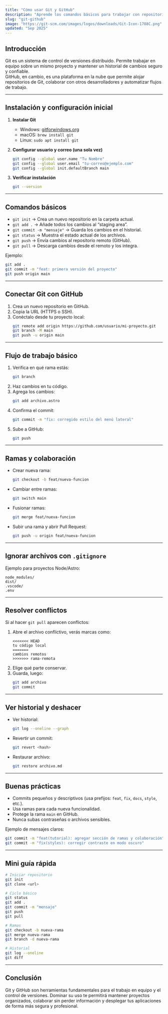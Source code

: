 ```yaml
---
title: "Cómo usar Git y GitHub"
description: "Aprende los comandos básicos para trabajar con repositorios."
slug: "git-github"
image: "https://git-scm.com/images/logos/downloads/Git-Icon-1788C.png"
updated: "Sep 2025"
---
```


## Introducción
Git es un sistema de control de versiones distribuido. Permite trabajar en equipo sobre un mismo proyecto y mantener un historial de cambios seguro y confiable.  
GitHub, en cambio, es una plataforma en la nube que permite alojar repositorios de Git, colaborar con otros desarrolladores y automatizar flujos de trabajo.

---

## Instalación y configuración inicial

1. **Instalar Git**
   - Windows: [gitforwindows.org](https://gitforwindows.org)  
   - macOS: `brew install git`  
   - Linux: `sudo apt install git`

2. **Configurar usuario y correo (una sola vez)**
   ```bash
   git config --global user.name "Tu Nombre"
   git config --global user.email "tu-correo@ejemplo.com"
   git config --global init.defaultBranch main
   ```

3. **Verificar instalación**
   ```bash
   git --version
   ```

---

## Comandos básicos

- `git init` → Crea un nuevo repositorio en la carpeta actual.  
- `git add .` → Añade todos los cambios al “staging area”.  
- `git commit -m "mensaje"` → Guarda los cambios en el historial.  
- `git status` → Muestra el estado actual de los archivos.  
- `git push` → Envía cambios al repositorio remoto (GitHub).  
- `git pull` → Descarga cambios desde el remoto y los integra.  

Ejemplo:
```bash
git add .
git commit -m "feat: primera versión del proyecto"
git push origin main
```

---

## Conectar Git con GitHub

1. Crea un nuevo repositorio en GitHub.  
2. Copia la URL (HTTPS o SSH).  
3. Conéctalo desde tu proyecto local:
   ```bash
   git remote add origin https://github.com/usuario/mi-proyecto.git
   git branch -M main
   git push -u origin main
   ```

---

## Flujo de trabajo básico

1. Verifica en qué rama estás:
   ```bash
   git branch
   ```
2. Haz cambios en tu código.  
3. Agrega los cambios:
   ```bash
   git add archivo.astro
   ```
4. Confirma el commit:
   ```bash
   git commit -m "fix: corregido estilo del menú lateral"
   ```
5. Sube a GitHub:
   ```bash
   git push
   ```

---

## Ramas y colaboración

- Crear nueva rama:
  ```bash
  git checkout -b feat/nueva-funcion
  ```
- Cambiar entre ramas:
  ```bash
  git switch main
  ```
- Fusionar ramas:
  ```bash
  git merge feat/nueva-funcion
  ```
- Subir una rama y abrir Pull Request:
  ```bash
  git push -u origin feat/nueva-funcion
  ```

---

## Ignorar archivos con `.gitignore`

Ejemplo para proyectos Node/Astro:
```
node_modules/
dist/
.vscode/
.env
```

---

## Resolver conflictos

Si al hacer `git pull` aparecen conflictos:
1. Abre el archivo conflictivo, verás marcas como:
   ```
   <<<<<<< HEAD
   tu código local
   =======
   cambios remotos
   >>>>>>> rama-remota
   ```
2. Elige qué parte conservar.  
3. Guarda, luego:
   ```bash
   git add archivo
   git commit
   ```

---

## Ver historial y deshacer

- Ver historial:
  ```bash
  git log --oneline --graph
  ```
- Revertir un commit:
  ```bash
  git revert <hash>
  ```
- Restaurar archivo:
  ```bash
  git restore archivo.md
  ```

---

## Buenas prácticas

- Commits pequeños y descriptivos (usa prefijos: `feat`, `fix`, `docs`, `style`, etc.).  
- Usa ramas para cada nueva funcionalidad.  
- Protege la rama `main` en GitHub.  
- Nunca subas contraseñas o archivos sensibles.  

Ejemplo de mensajes claros:
```bash
git commit -m "feat(tutorial): agregar sección de ramas y colaboración"
git commit -m "fix(styles): corregir contraste en modo oscuro"
```

---

## Mini guía rápida

```bash
# Iniciar repositorio
git init
git clone <url>

# Ciclo básico
git status
git add .
git commit -m "mensaje"
git push
git pull

# Ramas
git checkout -b nueva-rama
git merge nueva-rama
git branch -d nueva-rama

# Historial
git log --oneline
git diff
```

---

## Conclusión
Git y GitHub son herramientas fundamentales para el trabajo en equipo y el control de versiones. Dominar su uso te permitirá mantener proyectos organizados, colaborar sin perder información y desplegar tus aplicaciones de forma más segura y profesional.
